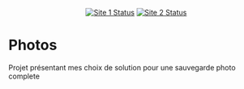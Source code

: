 <div align="center">
  
[![Site 1 Status](https://github.com/kayoo123/photos/actions/workflows/check_site1.yml/badge.svg?event=push)](https://photos.jeremi.fr.to)
[![Site 2 Status](https://github.com/kayoo123/photos/actions/workflows/check_site2.yml/badge.svg?event=push)](https://kayoo123.github.io/photos/)
</div>

# Photos

Projet présentant mes choix de solution pour une sauvegarde photo complete
